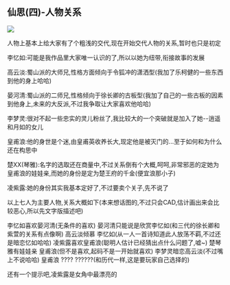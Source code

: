 ## 仙思(四)-人物关系 ##

![](http://img3.douban.com/view/photo/photo/public/p2188738654.jpg)
 
人物上基本上给大家有了个粗浅的交代,现在开始交代人物的关系,暂时也只是初定
 
李忆如:可能是我作品里大家唯一认识的了,所以以她为纽带,衔接故事的发展
 
高云淡:蜀山派的大师兄,性格方面倾向于令狐冲的潇洒型(我加了乐柯健的一些东西到他的身上哈哈)
 
晏河清:蜀山派的二师兄,性格倾向于徐长卿的古板型(我加了自己的一些古板的因素到他身上,未来的大反派,不过我争取让大家喜欢他哈哈)
 
李梦灵:很对不起一些忠实的灵儿粉丝了,我比较大的一个突破就是加入了她--逍遥和月如的女儿
 
皇甫浪:他的身世是个迷,由皇甫英收养长大,现定他是被灭门的...至于如何和为什么还在构思中
 
楚XX(琴雅):名字的选取还在商量中,不过关系倒有个大概,呵呵,非常邪恶的定她为皇甫浪的娃娃亲,而她的身份是定为楚王府的千金(便宜浪那小子)
 
凌紫露:她的身份其实我基本定好了,不过要卖个关子,先不说了
 
以上七人为主要人物,关系大概如下(本来想话图的,不过只会CAD,估计画出来会比较恶心,所以先文字版描述吧)
 
李忆如喜欢晏河清(无条件的喜欢)
晏河清只能说是欣赏李忆如(和三代的徐长卿和紫萱的关系有点像啊)
高云淡倾慕  李忆如(从一人一首诗知道此人放荡不羁,不过还是暗恋忆如哈哈)
凌紫露喜欢皇甫浪(聪明人估计已经猜出点什么问题了,嘘~)
楚琴雅有娃娃亲 皇甫浪(但不是喜欢,起码不是一开始就喜欢)
李梦灵暗恋高云淡(不过嘴上不说哈哈)
皇甫浪 ???? ??????(和历代一样,这是要玩家自己选择的) 
 
还有一个提示吧,凌紫露是女角中最漂亮的
